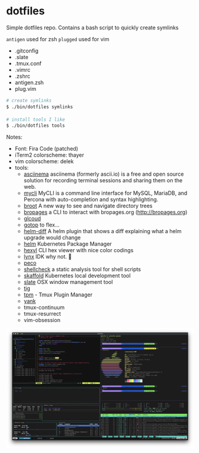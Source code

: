 dotfiles
========

Simple dotfiles repo. Contains a bash script to quickly create symlinks

`antigen` used for zsh
`plugged` used for vim

- .gitconfig
- .slate
- .tmux.conf
- .vimrc
- .zshrc
- antigen.zsh
- plug.vim

```bash
# create symlinks
$ ./bin/dotfiles symlinks

# install tools I like
$ ./bin/dotfiles tools
```

Notes:
- Font: Fira Code (patched)
- iTerm2 colorscheme: thayer
- vim colorscheme: delek
- tools:
  - [asciinema](https://asciinema.org/) asciinema (formerly ascii.io) is a free and open source solution for recording terminal sessions and sharing them on the web.
  - [mycli](https://www.mycli.net/) MyCLI is a command line interface for MySQL, MariaDB, and Percona with auto-completion and syntax highlighting.
  - [broot](https://github.com/Canop/broot) A new way to see and navigate directory trees
  - [bropages](https://github.com/hubsmoke/bro) a CLI to interact with bropages.org (http://bropages.org)
  - [glcoud](https://cloud.google.com/sdk/install)
  - [gotop](https://github.com/cjbassi/gotop) to flex...
  - [helm-diff](https://github.com/databus23/helm-diff) A helm plugin that shows a diff explaining what a helm upgrade would change
  - [helm](https://github.com/helm/helm) Kubernetes Package Manager
  - [hexyl](https://github.com/sharkdp/hexyl) CLI hex viewer with nice color codings
  - [lynx](https://lynx.invisible-island.net/current/index.html) IDK why not. 🤷‍
  - [peco](https://github.com/peco/peco)
  - [shellcheck](https://github.com/koalaman/shellcheck) a static analysis tool for shell scripts
  - [skaffold](https://github.com/GoogleContainerTools/skaffold) Kubernetes local development tool
  - [slate](https://github.com/jigish/slate) OSX window management tool
  - [tig](https://github.com/jonas/tig)
  - [tpm](https://github.com/tmux-plugins/tpm) - Tmux Plugin Manager
  - [yank](https://github.com/mptre/yank)
  - tmux-continuum
  - tmux-resurrect
  - vim-obsession

![screenshot](https://raw.githubusercontent.com/cflynn07/dotfiles/master/Screen%20Shot%202020-01-03%20at%201.57.51%20PM.png)
